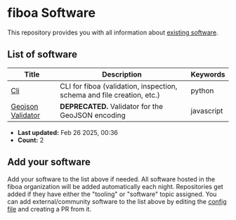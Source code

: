 # fiboa Software

This repository provides you with all information about [existing software](#list-of-software).

## List of software

| Title | Description | Keywords |
| ----- | ----------- | -------- |
| [Cli](https://github.com/fiboa/cli) | CLI for fiboa (validation, inspection, schema and file creation, etc.) | python |
| [Geojson Validator](https://github.com/fiboa/geojson-validator) | **DEPRECATED.** Validator for the GeoJSON encoding | javascript |

* **Last updated:** Feb 26 2025, 00:36 
* **Count:** 2

## Add your software

Add your software to the list above if needed.
All software hosted in the fiboa organization will be added automatically each night.
Repositories get added if they have either the "tooling" or "software" topic assigned.
You can add external/community software to the list above by editing the [config file](https://github.com/fiboa/software/edit/main/config.yaml) and creating a PR from it.